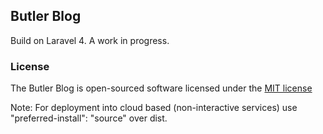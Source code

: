 ## Butler Blog

Build on Laravel 4.  A work in progress.

### License

The Butler Blog is open-sourced software licensed under the [MIT license](http://opensource.org/licenses/MIT)


Note: For deployment into cloud based (non-interactive services) use "preferred-install": "source" over dist.
